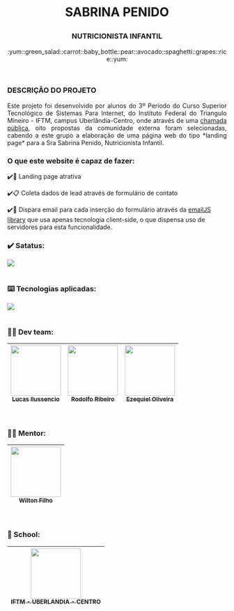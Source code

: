 # <p align="center">SABRINA PENIDO</p>
### <p align="center">NUTRICIONISTA INFANTIL</p> 
<p align="center">:yum::green_salad::carrot::baby_bottle::pear::avocado::spaghetti::grapes::rice::yum:</p>
<BR>

### DESCRIÇÃO DO PROJETO
<p  align="justify">Este projeto foi desenvolvido por alunos do 3º Período do Curso Superior Tecnológico de Sistemas Para Internet, do Instituto Federal do Triangulo Mineiro - IFTM, campus Uberlândia-Centro, onde através de uma <a  href="https://iftm.edu.br/editais/projetos-de-ensino-pesquisa-e-extensao/apoio-a-projetos-de-extensao/20230330/chamada-publica-30-03-2023-edital-recebimento-de-demandas-da-comunidade-externa-para-proposicao-de-solucoes-basead/" target="_blank">chamada pública</a>, oito propostas da comunidade externa foram selecionadas, cabendo a este grupo a elaboração de uma página web do tipo *landing page* para a Sra Sabrina Penido, Nutricionista Infantil.


### O que este website é capaz de fazer:

:heavy_check_mark::dart: Landing page atrativa  

:heavy_check_mark::clipboard: Coleta dados de lead através de formulário de contato

:heavy_check_mark::e-mail: Dispara email para cada inserção do formulário através da <a  href="https://www.emailjs.com/docs/introduction/how-does-emailjs-work/">emailJS library</a> que usa apenas tecnologia client-side, o que dispensa uso de servidores para esta funcionalidade.

### :heavy_check_mark: Satatus:

<img src="https://img.shields.io/static/v1?label=BUILD&message=PASSING&color=GREEN&style=for-the-badge&logo=" />
<br>
<br>

### :keyboard: Tecnologias aplicadas:
<img src="https://skills.thijs.gg/icons?i=idea,vscode,docker,figma,html,css,js,react" />
<br>
<br>

 ### :man_technologist: Dev team:

| [<img src="https://github.com/ilussencio.png?size=460" width=115><br><sub>Lucas Ilussencio</sub>](https://github.com/ilussencio) |  [<img src="https://github.com/rodolfocaribe.png?size=460" width=115><br><sub>Rodolfo Ribeiro</sub>](https://github.com/rodolfocaribe) |  [<img src="https://github.com/ezequielos.png?size=460" width=115><br><sub>Ezequiel Oliveira</sub>](https://github.com/EzequielOS) |
| :---: | :---: | :---: 
<br>


### :man_teacher: Mentor:
|[<img src="https://github.com/wilton-filho.png?size=460" width="115"/><br/><sub>Wilton Filho</sub>](https://github.com/wilton-filho)|
| :---: | 
<br>
  
### :school: School:
|[<img src="https://live.staticflickr.com/1482/24153516379_bf42f872a1_b.jpg" width="115"/><br/><sub>IFTM - UBERLANDIA - CENTRO</sub>](https://iftm.edu.br/cursos/uberlandiacentro/tecnologo/sistemas-para-internet/)|
| :---: | 
<br>

